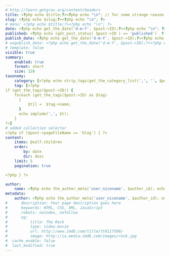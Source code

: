 ```yaml
---
# http://learn.getgrav.org/content/headers
title: <?php echo $title;?><?php echo "\n"; // for some strange reason the newline after the closing tag disappears ?>
slug: <?php echo $slug;?><?php echo "\n"; ?>
# menu: <?php echo $title;?><?php echo "\n"; ?>
date: <?php echo get_the_date('d-m-Y', $post->ID);?><?php echo "\n"; ?>
published: <?php echo (get_post_status( $post->ID ) == 'published')  ? true : false; echo "\n"; ?>
publish_date: <?php echo get_the_date('d-m-Y', $post->ID);?><?php echo "\n"; ?>
# unpublish_date: <?php echo get_the_date('d-m-Y', $post->ID);?><?php echo "\n"; ?>
# template: false
visible: true
summary:
    enabled: true
    format: short
    size: 128
taxonomy:
    category: [<?php echo strip_tags(get_the_category_list(',', '', $post->ID)); ?>]
    tag: [<?php
if (get_the_tags($post->ID)) {
    foreach (get_the_tags($post->ID) as $tag)
      {
          $t[] =  $tag->name;
      }
      echo implode(',', $t);
    }
?>]
# added collection selector
<?php if ($post->pageFileName == 'blog') { ?>
content:
    items: @self.children
    order:
        by: date
        dir: desc
    limit: 5
    pagination: true   

<?php } ?>

author:
    name: <?php echo the_author_meta('user_nicename', $author_id); echo "\n"; ?>
metadata:
    author: <?php echo the_author_meta('user_nicename', $author_id); echo "\n"; ?>
#      description: Your page description goes here
#      keywords: HTML, CSS, XML, JavaScript
#      robots: noindex, nofollow
#      og:
#          title: The Rock
#          type: video.movie
#          url: http://www.imdb.com/title/tt0117500/
#          image: http://ia.media-imdb.com/images/rock.jpg
#  cache_enable: false
#  last_modified: true
---
```


<?php echo $content; ?>
